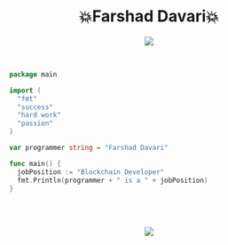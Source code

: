 <h1 align="center">
💥Farshad Davari💥
</h1>
<p align="center">
  <a href="https://github.com/DenverCoder1/readme-typing-svg"><img src="https://readme-typing-svg.herokuapp.com?lines=Web%20Developer&center=true"></a>
</p>  

</br>

```go
package main

import (
  "fmt"
  "success"
  "hard work"
  "passion"
)

var programmer string = "Farshad Davari"

func main() {
  jobPosition := "Blockchain Developer"
  fmt.Println(programmer + " is a " + jobPosition) 
}
```

</br>
</br>

<p align="center">
<img src="https://github-readme-stats.vercel.app/api/top-langs/?username=farshad-davari&theme=great-gatsby&layout=compact&card_width=445)](https://github.com/anuraghazra/github-readme-stats">
</p>
